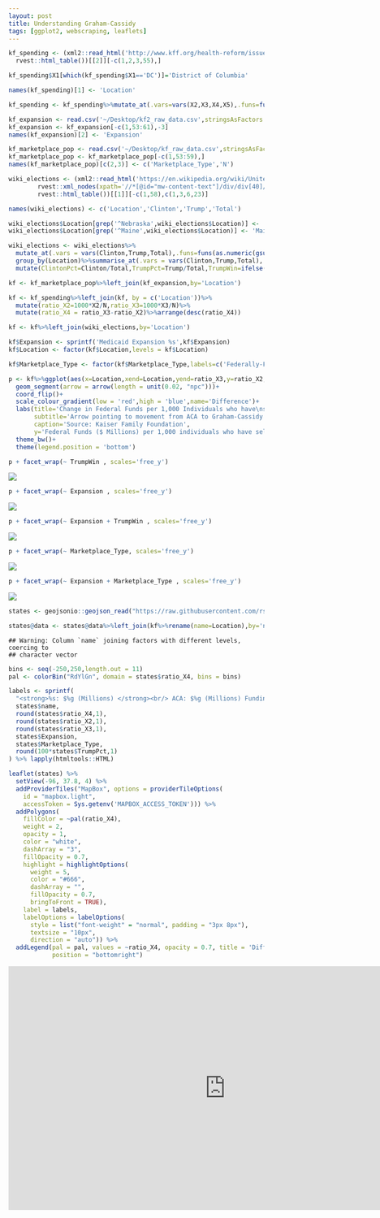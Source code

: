 ```yaml
---
layout: post
title: Understanding Graham-Cassidy
tags: [ggplot2, webscraping, leaflets]
---
```


```r
kf_spending <- (xml2::read_html('http://www.kff.org/health-reform/issue-brief/state-by-state-estimates-of-changes-in-federal-spending-on-health-care-under-the-graham-cassidy-bill/')%>%
  rvest::html_table())[[2]][-c(1,2,3,55),]

kf_spending$X1[which(kf_spending$X1=='DC')]='District of Columbia'

names(kf_spending)[1] <- 'Location'

kf_spending <- kf_spending%>%mutate_at(.vars=vars(X2,X3,X4,X5),.funs=funs(as.numeric(gsub('[,%]','',.))))
```


```r
kf_expansion <- read.csv('~/Desktop/kf2_raw_data.csv',stringsAsFactors = FALSE,skip = 2)
kf_expansion <- kf_expansion[-c(1,53:61),-3]
names(kf_expansion)[2] <- 'Expansion'
```


```r
kf_marketplace_pop <- read.csv('~/Desktop/kf_raw_data.csv',stringsAsFactors = FALSE,skip = 2)
kf_marketplace_pop <- kf_marketplace_pop[-c(1,53:59),]
names(kf_marketplace_pop)[c(2,3)] <- c('Marketplace_Type','N')
```


```r
wiki_elections <- (xml2::read_html('https://en.wikipedia.org/wiki/United_States_presidential_election,_2016')%>%
        rvest::xml_nodes(xpath='//*[@id="mw-content-text"]/div/div[40]/table')%>%
        rvest::html_table())[[1]][-c(1,58),c(1,3,6,23)]

names(wiki_elections) <- c('Location','Clinton','Trump','Total')

wiki_elections$Location[grep('^Nebraska',wiki_elections$Location)] <- 'Nebraska'
wiki_elections$Location[grep('^Maine',wiki_elections$Location)] <- 'Maine'

wiki_elections <- wiki_elections%>%
  mutate_at(.vars = vars(Clinton,Trump,Total),.funs=funs(as.numeric(gsub('[,]','',.))))%>%
  group_by(Location)%>%summarise_at(.vars = vars(Clinton,Trump,Total),.funs = funs(sum))%>%
  mutate(ClintonPct=Clinton/Total,TrumpPct=Trump/Total,TrumpWin=ifelse(TrumpPct>ClintonPct,'Trump Win','Clinton Win'))
```


```r
kf <- kf_marketplace_pop%>%left_join(kf_expansion,by='Location')

kf <- kf_spending%>%left_join(kf, by = c('Location'))%>%
  mutate(ratio_X2=1000*X2/N,ratio_X3=1000*X3/N)%>%
  mutate(ratio_X4 = ratio_X3-ratio_X2)%>%arrange(desc(ratio_X4))

kf <- kf%>%left_join(wiki_elections,by='Location')

kf$Expansion <- sprintf('Medicaid Expansion %s',kf$Expansion)
kf$Location <- factor(kf$Location,levels = kf$Location)

kf$Marketplace_Type <- factor(kf$Marketplace_Type,labels=c('Federally-Facilitated Market','State-based Marketplace','State-based Marketplace (using HealthCare.gov)'))
```


```r
p <- kf%>%ggplot(aes(x=Location,xend=Location,yend=ratio_X3,y=ratio_X2,colour=ratio_X4))+
  geom_segment(arrow = arrow(length = unit(0.02, "npc")))+
  coord_flip()+
  scale_colour_gradient(low = 'red',high = 'blue',name='Difference')+
  labs(title='Change in Federal Funds per 1,000 Individuals who have\nselected a market based plan ACA vs Graham-Cassidy, 2020-2026',
       subtitle='Arrow pointing to movement from ACA to Graham-Cassidy',
       caption='Source: Kaiser Family Foundation',
       y='Federal Funds ($ Millions) per 1,000 individuals who have selected a market based plan')+
  theme_bw()+
  theme(legend.position = 'bottom')

p + facet_wrap(~ TrumpWin , scales='free_y')
```

![](https://raw.githubusercontent.com/yonicd/yonicd.github.io/master/staging/ACA_files/figure-html/unnamed-chunk-7-1.png)<!-- -->

```r
p + facet_wrap(~ Expansion , scales='free_y')
```

![](https://raw.githubusercontent.com/yonicd/yonicd.github.io/master/staging/ACA_files/figure-html/unnamed-chunk-7-2.png)<!-- -->

```r
p + facet_wrap(~ Expansion + TrumpWin , scales='free_y')
```

![](https://raw.githubusercontent.com/yonicd/yonicd.github.io/master/staging/ACA_files/figure-html/unnamed-chunk-7-3.png)<!-- -->

```r
p + facet_wrap(~ Marketplace_Type, scales='free_y')
```

![](https://raw.githubusercontent.com/yonicd/yonicd.github.io/master/staging/ACA_files/figure-html/unnamed-chunk-7-4.png)<!-- -->

```r
p + facet_wrap(~ Expansion + Marketplace_Type , scales='free_y')
```

![](https://raw.githubusercontent.com/yonicd/yonicd.github.io/master/staging/ACA_files/figure-html/unnamed-chunk-7-5.png)<!-- -->


```r
states <- geojsonio::geojson_read("https://raw.githubusercontent.com/rstudio/leaflet/gh-pages/json/us-states.geojson", what = "sp")

states@data <- states@data%>%left_join(kf%>%rename(name=Location),by='name')%>%filter(name!='Puerto Rico')
```

```
## Warning: Column `name` joining factors with different levels, coercing to
## character vector
```


```r
bins <- seq(-250,250,length.out = 11)
pal <- colorBin("RdYlGn", domain = states$ratio_X4, bins = bins)

labels <- sprintf(
  "<strong>%s: $%g (Millions) </strong><br/> ACA: $%g (Millions) Funding per 1,000 individuals<br/>Graham-Cassidy: $%g (Millions) Funding per 1,000 individuals<br/>%s<br/>ACA Marketplace Type: %s<br/>Voted for Trump: %s%%",
  states$name, 
  round(states$ratio_X4,1),
  round(states$ratio_X2,1),
  round(states$ratio_X3,1),
  states$Expansion,
  states$Marketplace_Type,
  round(100*states$TrumpPct,1)
) %>% lapply(htmltools::HTML)
```


```r
leaflet(states) %>%
  setView(-96, 37.8, 4) %>%
  addProviderTiles("MapBox", options = providerTileOptions(
    id = "mapbox.light",
    accessToken = Sys.getenv('MAPBOX_ACCESS_TOKEN'))) %>%
  addPolygons(
    fillColor = ~pal(ratio_X4),
    weight = 2,
    opacity = 1,
    color = "white",
    dashArray = "3",
    fillOpacity = 0.7,
    highlight = highlightOptions(
      weight = 5,
      color = "#666",
      dashArray = "",
      fillOpacity = 0.7,
      bringToFront = TRUE),
    label = labels,
    labelOptions = labelOptions(
      style = list("font-weight" = "normal", padding = "3px 8px"),
      textsize = "10px",
      direction = "auto")) %>%
  addLegend(pal = pal, values = ~ratio_X4, opacity = 0.7, title = 'Difference',
            position = "bottomright")
```

<iframe width="854" height="480" src="https://raw.githubusercontent.com/yonicd/yonicd.github.io/master/staging/aca_map.html" frameborder="0" allowfullscreen></iframe>

